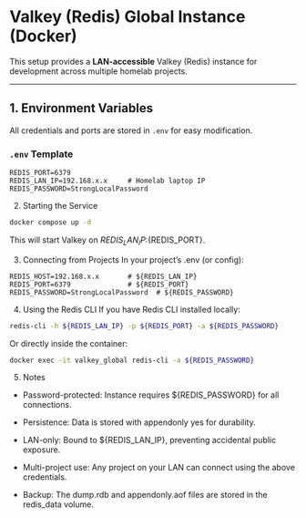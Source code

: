 # Valkey (Redis) Global Instance (Docker)

This setup provides a **LAN-accessible** Valkey (Redis) instance for development across multiple homelab projects.

---

## 1. Environment Variables

All credentials and ports are stored in `.env` for easy modification.

### `.env` Template
```env
REDIS_PORT=6379
REDIS_LAN_IP=192.168.x.x     # Homelab laptop IP
REDIS_PASSWORD=StrongLocalPassword
```

2. Starting the Service
```bash
docker compose up -d
```
This will start Valkey on ${REDIS_LAN_IP}:${REDIS_PORT}.

3. Connecting from Projects
In your project’s .env (or config):

```env
REDIS_HOST=192.168.x.x       # ${REDIS_LAN_IP}
REDIS_PORT=6379              # ${REDIS_PORT}
REDIS_PASSWORD=StrongLocalPassword  # ${REDIS_PASSWORD}
```

4. Using the Redis CLI
If you have Redis CLI installed locally:

```bash
redis-cli -h ${REDIS_LAN_IP} -p ${REDIS_PORT} -a ${REDIS_PASSWORD}
```

Or directly inside the container:

```bash
docker exec -it valkey_global redis-cli -a ${REDIS_PASSWORD}
```

5. Notes

- Password-protected: Instance requires ${REDIS_PASSWORD} for all connections.

- Persistence: Data is stored with appendonly yes for durability.

- LAN-only: Bound to ${REDIS_LAN_IP}, preventing accidental public exposure.

- Multi-project use: Any project on your LAN can connect using the above credentials.

- Backup: The dump.rdb and appendonly.aof files are stored in the redis_data volume.
